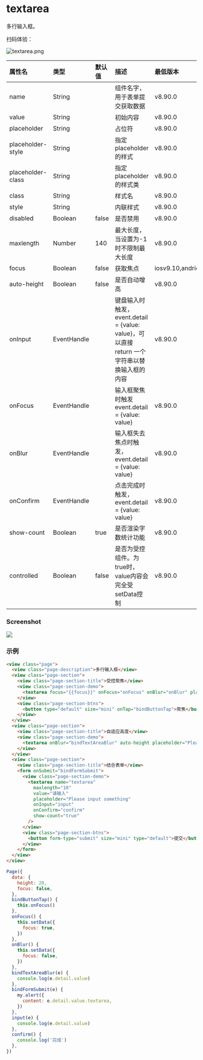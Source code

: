 # textarea

多行输入框。

扫码体验：

![textarea.png](https://cache.amap.com/ecology/tool/miniapp/1563519021773.png)

| 属性名 | 类型 | 默认值 | 描述 | 最低版本 |
| :--- | :--- | :--- | :--- | :--- |
| name | String |  | 组件名字，用于表单提交获取数据 | v8.90.0 |
| value | String |  | 初始内容 | v8.90.0 |
| placeholder | String |  | 占位符 | v8.90.0 |
| placeholder-style | String |  | 指定 placeholder 的样式 | v8.90.0 |
| placeholder-class | String |  | 指定 placeholder 的样式类 | v8.90.0 |
| class | String |  | 样式名 | v8.90.0 |
| style | String |  | 内联样式 | v8.90.0 |
| disabled | Boolean | false | 是否禁用 | v8.90.0 |
| maxlength | Number | 140 | 最大长度，当设置为-1时不限制最大长度 | v8.90.0 |
| focus | Boolean | false | 获取焦点 | iosv9.10,andriod:v8.90 |
| auto-height | Boolean | false | 是否自动增高 | v8.90.0 |
| onInput | EventHandle |  | 键盘输入时触发，event.detail = {value: value}，可以直接 return 一个字符串以替换输入框的内容 | v8.90.0 |
| onFocus | EventHandle |  | 输入框聚焦时触发 event.detail = {value: value} | v8.90.0 |
| onBlur | EventHandle |  | 输入框失去焦点时触发，event.detail = {value: value} | v8.90.0 |
| onConfirm | EventHandle |  | 点击完成时触发，event.detail = {value: value} | v8.90.0 |
| show-count | Boolean | true | 是否渲染字数统计功能 | v8.90.0 |
| controlled | Boolean | false | 是否为受控组件。为true时，value内容会完全受setData控制 | v8.90.0 |

### Screenshot

![](https://zos.alipayobjects.com/rmsportal/CsrhIPLDdUVmyzWcHDCr.png#align=left&display=inline&height=587&originHeight=1167&originWidth=750&status=done&width=377)

### 示例

```html
<view class="page">
  <view class="page-description">多行输入框</view>
  <view class="page-section">
    <view class="page-section-title">受控聚焦</view>
    <view class="page-section-demo">
      <textarea focus="{{focus}}" onFocus="onFocus" onBlur="onBlur" placeholder="Please input something" />
    </view>
    <view class="page-section-btns">
      <button type="default" size="mini" onTap="bindButtonTap">聚焦</button>
    </view>
  </view>
  <view class="page-section">
    <view class="page-section-title">自适应高度</view>
    <view class="page-section-demo">
      <textarea onBlur="bindTextAreaBlur" auto-height placeholder="Please input something" placeholder-style="color: red;"/>
    </view>
  </view>
  <view class="page-section">
    <view class="page-section-title">结合表单</view>
    <form onSubmit="bindFormSubmit">
      <view class="page-section-demo">
        <textarea name="textarea"
          maxlength="10"
          value="请输入"
          placeholder="Please input something" 
          onInput="input"
          onConfirm="confirm"
          show-count="true"
        />
      </view>
      <view class="page-section-btns">
        <button form-type="submit" size="mini" type="default">提交</button>
      </view>  
    </form>
  </view>
</view>
```

```javascript
Page({
  data: {
    height: 20,
    focus: false,
  },
  bindButtonTap() {
    this.onFocus()
  },
  onFocus() {
    this.setData({
      focus: true,
    })
  },
  onBlur() {
    this.setData({
      focus: false,
    })
  },
  bindTextAreaBlur(e) {
    console.log(e.detail.value)
  },
  bindFormSubmit(e) {
    my.alert({
      content: e.detail.value.textarea,
    })
  },
  input(e) {
    console.log(e.detail.value)
  },
  confirm() {
    console.log('完成')
  },
})
```
